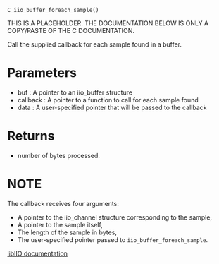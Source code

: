 ```
C_iio_buffer_foreach_sample()
```

THIS IS A PLACEHOLDER. THE DOCUMENTATION BELOW IS ONLY A COPY/PASTE OF THE C DOCUMENTATION.

Call the supplied callback for each sample found in a buffer.

# Parameters

  * buf : A pointer to an iio_buffer structure
  * callback : A pointer to a function to call for each sample found
  * data : A user-specified pointer that will be passed to the callback

# Returns

  * number of bytes processed.

# NOTE

The callback receives four arguments:

  * A pointer to the iio_channel structure corresponding to the sample,
  * A pointer to the sample itself,
  * The length of the sample in bytes,
  * The user-specified pointer passed to `iio_buffer_foreach_sample`.

[libIIO documentation](https://analogdevicesinc.github.io/libiio/master/libiio/group__Buffer.html#ga810ec50155e82331b18ec71d3c507104)
